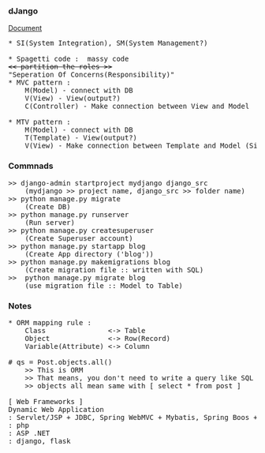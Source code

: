 ### dJango

<a href = "../docs/Django웹프레임워크.pdf">Document</a>

<pre>
* SI(System Integration), SM(System Management?)

* Spagetti code :  massy code
<del><< partition the roles >></del>
"Seperation Of Concerns(Responsibility)"
* MVC pattern : 
    M(Model) - connect with DB
    V(View) - View(output?)
    C(Controller) - Make connection between View and Model

* MTV pattern : 
    M(Model) - connect with DB
    T(Template) - View(output?)
    V(View) - Make connection between Template and Model (Simillar with Controller in MVC pattern)
</pre>

### Commnads
<pre>
>> django-admin startproject mydjango django_src
    (mydjango >> project name, django_src >> folder name)
>> python manage.py migrate
    (Create DB)
>> python manage.py runserver
    (Run server)
>> python manage.py createsuperuser
    (Create Superuser account)
>> python manage.py startapp blog
    (Create App directory ('blog'))
>> python manage.py makemigrations blog
    (Create migration file :: written with SQL)
>>  python manage.py migrate blog
    (use migration file :: Model to Table)
</pre>

### Notes
<pre>
* ORM mapping rule : 
    Class               <-> Table
    Object              <-> Row(Record)
    Variable(Attribute) <-> Column

# qs = Post.objects.all()
    >> This is ORM
    >> That means, you don't need to write a query like SQL
    >> objects all mean same with [ select * from post ]

[ Web Frameworks ]
Dynamic Web Application
: Servlet/JSP + JDBC, Spring WebMVC + Mybatis, Spring Boos + JPA
: php
: ASP .NET
: django, flask

</pre>
